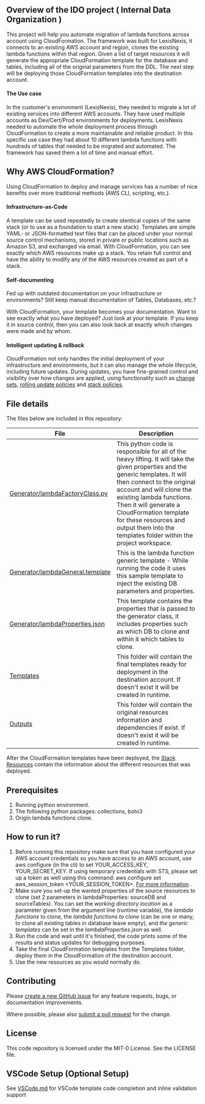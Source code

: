 
## Overview of the IDO project ( Internal Data Organization )

This project will help you automate migration of lambda functions across account using CloudFormation. The framework was built for LexisNexis, it connects to an existing AWS account and region, clones the existing lambda functions within that region. Given a list of target resources it will generate the appropriate CloudFormation template for the database and tables, including all of the original parameters from the DDL. The next step will be deploying those CloudFormation templates into the destination account.


#### The Use case

In the customer's environment (LexisNexis), they needed to migrate a lot of existing services into different AWS accounts. They have used multiple accounts as Dev/Cert/Prod environments for deployments. LexisNexis needed to automate the whole deployment process through CloudFormation to create a more maintainable and reliable product. In this specific use case they had about 10 different lambda functions with hundreds of tables that needed to be migrated and automated. The framework has saved them a lot of time and manual effort.

## Why AWS CloudFormation?

Using CloudFormation to deploy and manage services has a number of nice benefits over more traditional methods (AWS CLI, scripting, etc.).

#### Infrastructure-as-Code

A template can be used repeatedly to create identical copies of the same stack (or to use as a foundation to start a new stack).  Templates are simple YAML- or JSON-formatted text files that can be placed under your normal source control mechanisms, stored in private or public locations such as Amazon S3, and exchanged via email. With CloudFormation, you can see exactly which AWS resources make up a stack. You retain full control and have the ability to modify any of the AWS resources created as part of a stack.

#### Self-documenting

Fed up with outdated documentation on your infrastructure or environments? Still keep manual documentation of Tables, Databases, etc.?

With CloudFormation, your template becomes your documentation. Want to see exactly what you have deployed? Just look at your template. If you keep it in source control, then you can also look back at exactly which changes were made and by whom.

#### Intelligent updating & rollback

CloudFormation not only handles the initial deployment of your infrastructure and environments, but it can also manage the whole lifecycle, including future updates. During updates, you have fine-grained control and visibility over how changes are applied, using functionality such as [change sets](https://aws.amazon.com/blogs/aws/new-change-sets-for-aws-cloudformation/), [rolling update policies](http://docs.aws.amazon.com/AWSCloudFormation/latest/UserGuide/aws-attribute-updatepolicy.html) and [stack policies](http://docs.aws.amazon.com/AWSCloudFormation/latest/UserGuide/protect-stack-resources.html).

## File details

The files below are included in this repository:

| File | Description |
| --- | --- | 
| [Generator/lambdaFactoryClass.py](https://github.com/aws-samples/aws-cloudformation-migrations/blob/master/Source/Generator/lambdaFactoryClass.py) | This python code is responsible for all of the heavy lifting. It will take the given properties and the generic templates. It will then connect to the original account and will clone the existing lambda functions. Then it will generate a CloudFormation template for these resources and output them into the templates folder within the project workspace.  |
| [Generator/lambdaGeneral.template](https://github.com/aws-samples/aws-cloudformation-migrations/blob/master/Source/Generator/lambdaGeneral.template) | This is the lambda function generic template - While running the code it uses this sample template to inject the existing DB parameters and properties.
| [Generator/lambdaProperties.json](https://github.com/aws-samples/aws-cloudformation-migrations/blob/master/Source/Generator/lambdaProperties.json) | This template contains the properties that is passed to the generator class, it includes properties such as which DB to clone and within it which tables to clone. |
| [Templates](#) | This folder will contain the final templates ready for deployment in the destination account. If doesn't exist it will be created in runtime. |
| [Outputs](#) | This folder will contain the original resources information and dependencies if exist. If doesn't exist it will be created in runtime. |

After the CloudFormation templates have been deployed, the [Stack Resources](https://docs.aws.amazon.com/AWSCloudFormation/latest/UserGuide/resources-section-structure.html) contain the information about the different resources that was deployed.


## Prerequisites
1. Running python environment.
2. The following python packages: collections, boto3
3. Origin lambda functions clone.

## How to run it?
1. Before running this repository make sure that you have configured your AWS account credentials so you have access to an AWS account, use aws configure (in the cli) to set YOUR_ACCESS_KEY, YOUR_SECRET_KEY. If using temporary credentials with STS, please set up a token as well using this command: aws configure set aws_session_token <YOUR_SESSION_TOKEN>. [For more information](https://docs.aws.amazon.com/cli/latest/reference/configure/) .
2. Make sure you set-up the wanted properties of the source resources to clone (set 2 parameters in lambdaProperties: sourceDB and sourceTables). You can set the *working directory location* as a parameter given from the argument line (runtime variable), the *lambda functions* to clone, the *lambda functions to clone* (can be one or many, to clone all existing tables in database leave empty), and *the generic templates* can be set in the *lambdaProperties.json* as well.
3. Run the code and wait until it's finished, the code prints some of the results and status updates for debugging purposes.
4. Take the final CloudFormation templates from the Templates folder, deploy them in the CloudFormation of the destination account.
5. Use the new resources as you would normally do.

## Contributing

Please [create a new GitHub issue](https://github.com/awslabs/ecs-refarch-cloudformation/issues/new) for any feature requests, bugs, or documentation improvements. 

Where possible, please also [submit a pull request](https://help.github.com/articles/creating-a-pull-request-from-a-fork/) for the change. 

## License

This code repository is licensed under the MIT-0 License. See the LICENSE file.


## VSCode Setup (Optional Setup)

See [VSCode.md](VSCode.md) for VSCode template code completion and inline validation support

